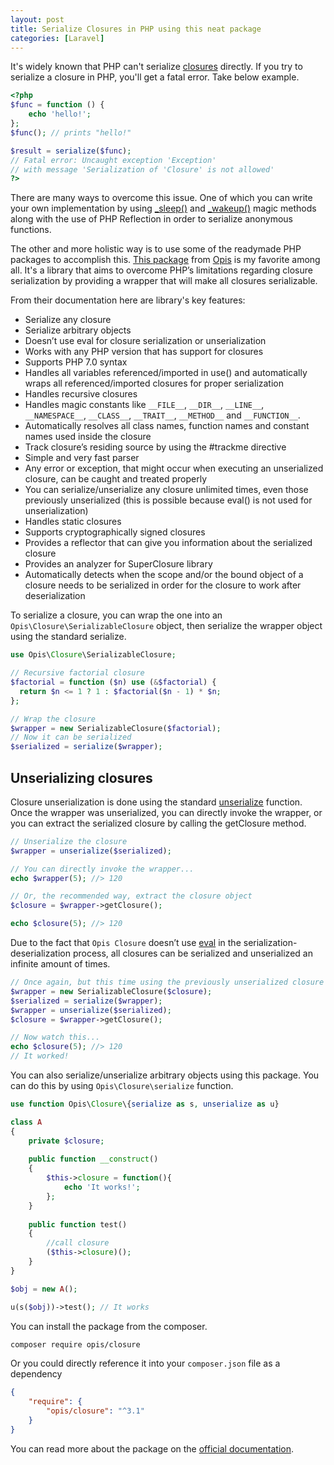 ```yaml
---
layout: post
title: Serialize Closures in PHP using this neat package
categories: [Laravel]
---
```


It's widely known that PHP can't serialize [closures](https://www.php.net/manual/en/functions.anonymous.php) directly. If you try to serialize a closure in PHP, you'll get a fatal error. Take below example.

```php
<?php
$func = function () {
    echo 'hello!';
};
$func(); // prints "hello!"

$result = serialize($func);  
// Fatal error: Uncaught exception 'Exception' 
// with message 'Serialization of 'Closure' is not allowed' 
?>
```

There are many ways to overcome this issue. One of which you can write your own implementation by using [_sleep()](http://php.net/manual/en/language.oop5.magic.php#object.sleep) and [_wakeup()](http://php.net/manual/en/language.oop5.magic.php#object.sleep) magic methods along with the use of PHP Reflection in order to serialize anonymous functions. 

The other and more holistic way is to use some of the readymade PHP packages to accomplish this. [This package](https://github.com/opis/closure) from [Opis](https://opis.io/) is my favorite among all. It's a library that aims to overcome PHP’s limitations regarding closure serialization by providing a wrapper that will make all closures serializable.

From their documentation here are library's key features:

* Serialize any closure
* Serialize arbitrary objects
* Doesn’t use eval for closure serialization or unserialization
* Works with any PHP version that has support for closures
* Supports PHP 7.0 syntax
* Handles all variables referenced/imported in use() and automatically wraps all referenced/imported closures for proper serialization
* Handles recursive closures
* Handles magic constants like `__FILE__`, `__DIR__`, `__LINE__`, `__NAMESPACE__`, `__CLASS__`, `__TRAIT__`, `__METHOD__` and `__FUNCTION__`.
* Automatically resolves all class names, function names and constant names used inside the closure
* Track closure’s residing source by using the #trackme directive
* Simple and very fast parser
* Any error or exception, that might occur when executing an unserialized closure, can be caught and treated properly
* You can serialize/unserialize any closure unlimited times, even those previously unserialized (this is possible because eval() is not used for unserialization)
* Handles static closures
* Supports cryptographically signed closures
* Provides a reflector that can give you information about the serialized closure
* Provides an analyzer for SuperClosure library
* Automatically detects when the scope and/or the bound object of a closure needs to be serialized in order for the closure to work after deserialization

To serialize a closure, you can wrap the one into an `Opis\Closure\SerializableClosure` object, then serialize the wrapper object using the standard serialize.

```php
use Opis\Closure\SerializableClosure;

// Recursive factorial closure
$factorial = function ($n) use (&$factorial) {
  return $n <= 1 ? 1 : $factorial($n - 1) * $n;
};

// Wrap the closure
$wrapper = new SerializableClosure($factorial);
// Now it can be serialized
$serialized = serialize($wrapper);
```

## Unserializing closures

Closure unserialization is done using the standard [unserialize](https://www.php.net/manual/en/function.unserialize.php) function. Once the wrapper was unserialized, you can directly invoke the wrapper, or you can extract the serialized closure by calling the getClosure method.

```php
// Unserialize the closure
$wrapper = unserialize($serialized);

// You can directly invoke the wrapper...
echo $wrapper(5); //> 120

// Or, the recommended way, extract the closure object
$closure = $wrapper->getClosure();

echo $closure(5); //> 120
```

Due to the fact that `Opis Closure` doesn’t use [eval](https://www.php.net/manual/en/function.eval.php) in the serialization-deserialization process, all closures can be serialized and unserialized an infinite amount of times.

```php
// Once again, but this time using the previously unserialized closure
$wrapper = new SerializableClosure($closure);
$serialized = serialize($wrapper);
$wrapper = unserialize($serialized);
$closure = $wrapper->getClosure();

// Now watch this...
echo $closure(5); //> 120
// It worked!
```

You can also serialize/unserialize arbitrary objects using this package. You can do this by using `Opis\Closure\serialize` function.


```php
use function Opis\Closure\{serialize as s, unserialize as u}

class A
{
    private $closure;
    
    public function __construct()
    {
        $this->closure = function(){
            echo 'It works!';
        };
    }
    
    public function test()
    {
        //call closure
        ($this->closure)();
    }
}

$obj = new A();

u(s($obj))->test(); // It works
```

You can install the package from the composer.

```bash 
composer require opis/closure
```

Or you could directly reference it into your `composer.json` file as a dependency

```json
{
    "require": {
        "opis/closure": "^3.1"
    }
}
```

You can read more about the package on the [official documentation](https://opis.io/closure).